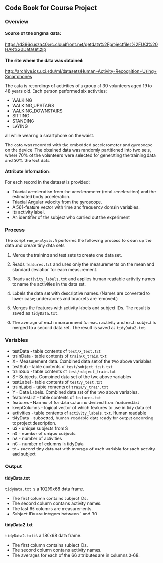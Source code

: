 ## Code Book for Course Project

### Overview

#### Source of the original data:
https://d396qusza40orc.cloudfront.net/getdata%2Fprojectfiles%2FUCI%20HAR%20Dataset.zip

#### The site where the data was obtained:
http://archive.ics.uci.edu/ml/datasets/Human+Activity+Recognition+Using+Smartphones

The data is recordings of activities of a group of 30 volunteers aged 19 to 48 
years old. Each person performed six activities:

- WALKING
- WALKING_UPSTAIRS
- WALKING_DOWNSTAIRS
- SITTING
- STANDING
- LAYING

all while wearing a smartphone on the waist.

The data was recorded with the embedded accelerometer and gyroscope on the 
device. The obtained data was randomly partitioned into two sets, where 70% of 
the volunteers were selected for generating the training data and 30% the test 
data. 

#### Attribute Information:

For each record in the dataset is provided: 

- Triaxial acceleration from the accelerometer (total acceleration) and the 
  estimated body acceleration. 
- Triaxial Angular velocity from the gyroscope. 
- A 561-feature vector with time and frequency domain variables. 
- Its activity label. 
- An identifier of the subject who carried out the experiment.


	
### Process

The script `run_analysis.R` performs the following process to clean up the data
and create tiny data sets:

1. Merge the training and test sets to create one data set.

2. Reads `features.txt` and uses only the measurements on the mean and standard
   deviation for each measurement. 

3. Reads `activity_labels.txt` and applies human readable activity names to
   name the activities in the data set.

4. Labels the data set with descriptive names. (Names are converted to lower
   case; underscores and brackets are removed.)

5. Merges the features with activity labels and subject IDs. The result is
   saved as `tidyData.txt`.

6. The average of each measurement for each activity and each subject is merged
   to a second data set. The result is saved as `tidyData2.txt`.

### Variables

- testData - table contents of `test/X_test.txt`
- trainData - table contents of `train/X_train.txt`
- X - Measurement data. Combined data set of the two above variables
- testSub - table contents of `test/subject_test.txt`
- trainSub - table contents of `test/subject_train.txt`
- S - Subjects. Combined data set of the two above variables
- testLabel - table contents of `test/y_test.txt`
- trainLabel - table contents of `train/y_train.txt`
- Y - Data Labels. Combined data set of the two above variables. 
- featuresList - table contents of `features.txt`
- features - Names of for data columns derived from featuresList
- keepColumns - logical vector of which features to use in tidy data set
- activities - table contents of `activity_labels.txt`. Human readable
- tidyData - subsetted, human-readable data ready for output according to
  project description.
- uS - unique subjects from S
- nS - number of unique subjects
- nA - number of activities
- nC - number of columns in tidyData
- td - second tiny data set with average of each variable for each activity and
  subject

### Output

#### tidyData.txt

`tidyData.txt` is a 10299x68 data frame.

- The first column contains subject IDs.
- The second column contains activity names.
- The last 66 columns are measurements.
- Subject IDs are integers between 1 and 30.

#### tidyData2.txt

`tidyData2.txt` is a 180x68 data frame.

- The first column contains subject IDs.
- The second column contains activity names.
- The averages for each of the 66 attributes are in columns 3-68.